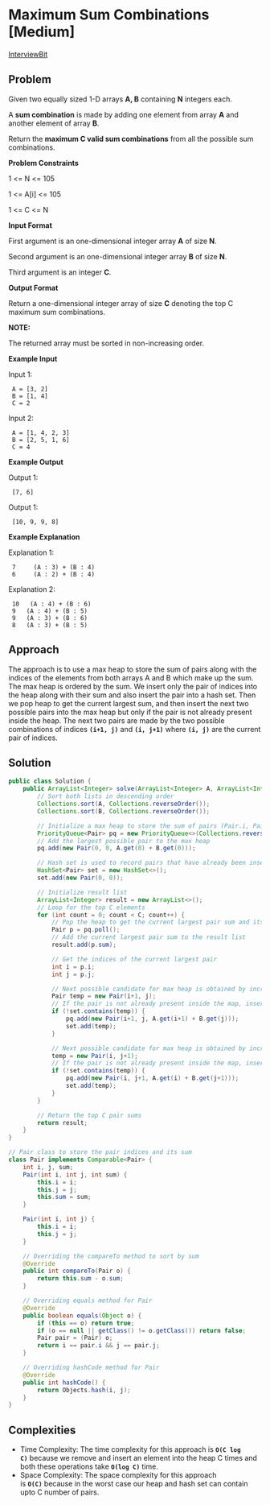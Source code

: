 # Maximum Sum Combinations [Medium]
[InterviewBit](https://www.interviewbit.com/problems/maximum-sum-combinations/)

## Problem

Given two equally sized 1-D arrays **A, B** containing **N** integers each.

A **sum combination** is made by adding one element from array **A** and another element of array **B**.

Return the **maximum C valid sum combinations** from all the possible sum combinations.

**Problem Constraints**

1 <= N <= 105

1 <= A[i] <= 105

1 <= C <= N

**Input Format**

First argument is an one-dimensional integer array **A** of size **N**.

Second argument is an one-dimensional integer array **B** of size **N**.

Third argument is an integer **C**.

**Output Format**

Return a one-dimensional integer array of size **C** denoting the top C maximum sum combinations.

**NOTE:**

The returned array must be sorted in non-increasing order.

**Example Input**

Input 1:

```
 A = [3, 2]
 B = [1, 4]
 C = 2

```

Input 2:

```
 A = [1, 4, 2, 3]
 B = [2, 5, 1, 6]
 C = 4

```

**Example Output**

Output 1:

```
 [7, 6]

```

Output 1:

```
 [10, 9, 9, 8]

```

**Example Explanation**

Explanation 1:

```
 7     (A : 3) + (B : 4)
 6     (A : 2) + (B : 4)

```

Explanation 2:

```
 10   (A : 4) + (B : 6)
 9   (A : 4) + (B : 5)
 9   (A : 3) + (B : 6)
 8   (A : 3) + (B : 5)
```

## Approach

The approach is to use a max heap to store the sum of pairs along with the indices of the elements from both arrays A and B which make up the sum. The max heap is ordered by the sum. We insert only the pair of indices into the heap along with their sum and also insert the pair into a hash set. Then we pop heap to get the current largest sum, and then insert the next two possible pairs into the max heap but only if the pair is not already present inside the heap. The next two pairs are made by the two possible combinations of indices **`(i+1, j)`** and **`(i, j+1)`** where **`(i, j)`** are the current pair of indices.

## Solution

```java
public class Solution {
    public ArrayList<Integer> solve(ArrayList<Integer> A, ArrayList<Integer> B, int C) {
        // Sort both lists in descending order
        Collections.sort(A, Collections.reverseOrder());
        Collections.sort(B, Collections.reverseOrder());

        // Initialize a max heap to store the sum of pairs (Pair.i, Pair.j) and the pair
        PriorityQueue<Pair> pq = new PriorityQueue<>(Collections.reverseOrder());
        // Add the largest possible pair to the max heap
        pq.add(new Pair(0, 0, A.get(0) + B.get(0)));

        // Hash set is used to record pairs that have already been inserted into the max heap
        HashSet<Pair> set = new HashSet<>();
        set.add(new Pair(0, 0));

        // Initialize result list
        ArrayList<Integer> result = new ArrayList<>();
        // Loop for the top C elements
        for (int count = 0; count < C; count++) {
            // Pop the heap to get the current largest pair sum and its indices
            Pair p = pq.poll();
            // Add the current largest pair sum to the result list
            result.add(p.sum);

            // Get the indices of the current largest pair
            int i = p.i;
            int j = p.j;

            // Next possible candidate for max heap is obtained by increasing the element of the first list
            Pair temp = new Pair(i+1, j);
            // If the pair is not already present inside the map, insert that into max heap and hash set
            if (!set.contains(temp)) {
                pq.add(new Pair(i+1, j, A.get(i+1) + B.get(j)));
                set.add(temp);
            }

            // Next possible candidate for max heap is obtained by increasing the element of the second list
            temp = new Pair(i, j+1);
            // If the pair is not already present inside the map, insert that into max heap and hash set
            if (!set.contains(temp)) {
                pq.add(new Pair(i, j+1, A.get(i) + B.get(j+1)));
                set.add(temp);
            }
        }

        // Return the top C pair sums
        return result;
    }
}

// Pair class to store the pair indices and its sum
class Pair implements Comparable<Pair> {
    int i, j, sum;
    Pair(int i, int j, int sum) {
        this.i = i;
        this.j = j;
        this.sum = sum;
    }

    Pair(int i, int j) {
        this.i = i;
        this.j = j;
    }

    // Overriding the compareTo method to sort by sum
    @Override
    public int compareTo(Pair o) {
        return this.sum - o.sum;
    }

    // Overriding equals method for Pair
    @Override
    public boolean equals(Object o) {
        if (this == o) return true;
        if (o == null || getClass() != o.getClass()) return false;
        Pair pair = (Pair) o;
        return i == pair.i && j == pair.j;
    }

    // Overriding hashCode method for Pair
    @Override
    public int hashCode() {
        return Objects.hash(i, j);
    }
}
```

## Complexities

- Time Complexity: The time complexity for this approach is **`O(C log C)`** because we remove and insert an element into the heap C times and both these operations take **`O(log C)`** time.
- Space Complexity: The space complexity for this approach is **`O(C)`** because in the worst case our heap and hash set can contain upto C number of pairs.

